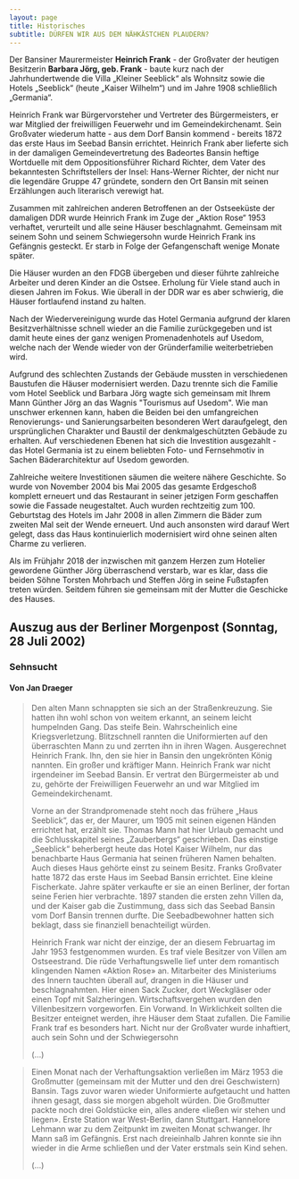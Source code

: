 ```yaml
---
layout: page
title: Historisches
subtitle: DÜRFEN WIR AUS DEM NÄHKÄSTCHEN PLAUDERN?
---
```


Der Bansiner Maurermeister **Heinrich Frank** - der Großvater der heutigen Besitzerin **Barbara Jörg, geb. Frank** - baute kurz nach der Jahrhundertwende die Villa „Kleiner Seeblick“ als Wohnsitz sowie die Hotels „Seeblick“ (heute „Kaiser Wilhelm“) und im Jahre 1908 schließlich „Germania“.

Heinrich Frank war Bürgervorsteher und Vertreter des Bürgermeisters, er war Mitglied der freiwilligen Feuerwehr und im Gemeindekirchenamt. Sein Großvater wiederum hatte - aus dem Dorf Bansin kommend - bereits 1872 das erste Haus im Seebad Bansin errichtet. Heinrich Frank aber lieferte sich in der damaligen Gemeindevertretung des Badeortes Bansin heftige Wortduelle mit dem Oppositionsführer Richard Richter, dem Vater des bekanntesten Schriftstellers der Insel: Hans-Werner Richter, der nicht nur die legendäre Gruppe 47 gründete, sondern den Ort Bansin mit seinen Erzählungen auch literarisch verewigt hat.

Zusammen mit zahlreichen anderen Betroffenen an der Ostseeküste der damaligen DDR wurde Heinrich Frank im Zuge der „Aktion Rose“ 1953 verhaftet, verurteilt und alle seine Häuser beschlagnahmt. Gemeinsam mit seinem Sohn und seinem Schwiegersohn wurde Heinrich Frank ins Gefängnis gesteckt. Er starb in Folge der Gefangenschaft wenige Monate später.

Die Häuser wurden an den FDGB übergeben und dieser führte zahlreiche Arbeiter und deren Kinder an die Ostsee. Erholung für Viele stand auch in diesen Jahren im Fokus. 
Wie überall in der DDR war es aber schwierig, die Häuser fortlaufend instand zu halten. 

Nach der Wiedervereinigung wurde das Hotel Germania aufgrund der klaren Besitzverhältnisse schnell wieder an die Familie zurückgegeben und ist damit heute eines der ganz wenigen Promenadenhotels auf Usedom, welche nach der Wende wieder von der Gründerfamilie weiterbetrieben wird. 

Aufgrund des schlechten Zustands der Gebäude mussten in verschiedenen Baustufen die Häuser modernisiert werden. Dazu trennte sich die Familie vom Hotel Seeblick und Barbara Jörg wagte sich gemeinsam mit Ihrem Mann Günther Jörg an das Wagnis "Tourismus auf Usedom". 
Wie man unschwer erkennen kann, haben die Beiden bei den umfangreichen Renovierungs- und Sanierungsarbeiten besonderen Wert daraufgelegt, den ursprünglichen Charakter und Baustil der denkmalgeschützten Gebäude zu erhalten. Auf verschiedenen Ebenen hat sich die Investition ausgezahlt - das Hotel Germania ist zu einem beliebten Foto- und Fernsehmotiv in Sachen Bäderarchitektur auf Usedom geworden.

Zahlreiche weitere Investitionen säumen die weitere nähere Geschichte. So wurde von November 2004 bis Mai 2005 das gesamte Erdgeschoß komplett erneuert und das Restaurant in seiner jetzigen Form geschaffen sowie die Fassade neugestaltet. Auch wurden rechtzeitig zum 100. Geburtstag des Hotels im Jahr 2008 in allen Zimmern die Bäder zum zweiten Mal seit der Wende erneuert. Und auch ansonsten wird darauf Wert gelegt, dass das Haus kontinuierlich modernisiert wird ohne seinen alten Charme zu verlieren.

Als im Frühjahr 2018 der inzwischen mit ganzem Herzen zum Hotelier gewordene Günther Jörg überraschend verstarb, war es klar, dass die beiden Söhne Torsten Mohrbach und Steffen Jörg in seine Fußstapfen treten würden. Seitdem führen sie gemeinsam mit der Mutter die Geschicke des Hauses.


## Auszug aus der Berliner Morgenpost (Sonntag, 28 Juli 2002)

### Sehnsucht
#### Von Jan Draeger

> Den alten Mann schnappten sie sich an der Straßenkreuzung. Sie hatten ihn wohl schon von weitem erkannt, an seinem leicht humpelnden Gang. Das steife Bein. Wahrscheinlich eine Kriegsverletzung. Blitzschnell rannten die Uniformierten auf den überraschten Mann zu und zerrten ihn in ihren Wagen. Ausgerechnet Heinrich Frank. Ihn, den sie hier in Bansin den ungekrönten König nannten. Ein großer und kräftiger Mann. Heinrich Frank war nicht irgendeiner im Seebad Bansin. Er vertrat den Bürgermeister ab und zu, gehörte der Freiwilligen Feuerwehr an und war Mitglied im Gemeindekirchenamt. 
> 
> Vorne an der Strandpromenade steht noch das frühere „Haus Seeblick“, das er, der Maurer, um 1905 mit seinen eigenen Händen errichtet hat, erzählt sie. Thomas Mann hat hier Urlaub gemacht und die Schlusskapitel seines „Zauberbergs“ geschrieben. Das einstige „Seeblick“ beherbergt heute das Hotel Kaiser Wilhelm, nur das benachbarte Haus Germania hat seinen früheren Namen behalten. Auch dieses Haus gehörte einst zu seinem Besitz. Franks Großvater hatte 1872 das erste Haus im Seebad Bansin errichtet. Eine kleine Fischerkate. Jahre später verkaufte er sie an einen Berliner, der fortan seine Ferien hier verbrachte. 1897 standen die ersten zehn Villen da, und der Kaiser gab die Zustimmung, dass sich das Seebad Bansin vom Dorf Bansin trennen durfte. Die Seebadbewohner hatten sich beklagt, dass sie finanziell benachteiligt würden.
> 
> Heinrich Frank war nicht der einzige, der an diesem Februartag im Jahr 1953 festgenommen wurden. Es traf viele Besitzer von Villen am Ostseestrand. Die rüde Verhaftungswelle lief unter dem romantisch klingenden Namen «Aktion Rose» an. Mitarbeiter des Ministeriums des Innern tauchten überall auf, drangen in die Häuser und beschlagnahmten. Hier einen Sack Zucker, dort Weckgläser oder einen Topf mit Salzheringen. Wirtschaftsvergehen wurden den Villenbesitzern vorgeworfen. Ein Vorwand. In Wirklichkeit sollten die Besitzer enteignet werden, ihre Häuser dem Staat zufallen. Die Familie Frank traf es besonders hart. Nicht nur der Großvater wurde inhaftiert, auch sein Sohn und der Schwiegersohn
> 
> (...)

> Einen Monat nach der Verhaftungsaktion verließen im März 1953 die Großmutter (gemeinsam mit der Mutter und den drei Geschwistern) Bansin. Tags zuvor waren wieder Uniformierte aufgetaucht und hatten ihnen gesagt, dass sie morgen abgeholt würden. Die Großmutter packte noch drei Goldstücke ein, alles andere «ließen wir stehen und liegen». Erste Station war West-Berlin, dann Stuttgart. Hannelore Lehmann war zu dem Zeitpunkt im zweiten Monat schwanger. Ihr Mann saß im Gefängnis. Erst nach dreieinhalb Jahren konnte sie ihn wieder in die Arme schließen und der Vater erstmals sein Kind sehen.
> 
> (...)
